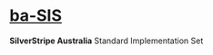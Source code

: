 # [ba-SIS](https://github.com/silverstripe-australia)

**SilverStripe Australia** Standard Implementation Set
